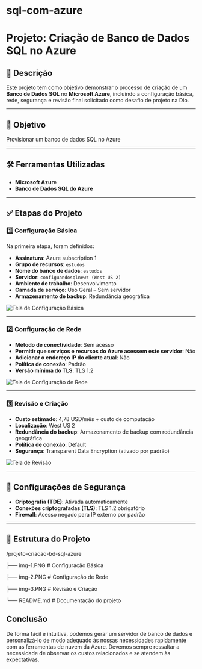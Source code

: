 # sql-com-azure
# Projeto: Criação de Banco de Dados SQL no Azure

## 📌 Descrição
Este projeto tem como objetivo demonstrar o processo de criação de um **Banco de Dados SQL** no **Microsoft Azure**, incluindo a configuração básica, rede, segurança e revisão final solicitado como desafio de projeto na Dio.

---

## 🎯 Objetivo
Provisionar um banco de dados SQL no Azure

---

## 🛠 Ferramentas Utilizadas
- **Microsoft Azure**
- **Banco de Dados SQL do Azure**

---

## ✅ Etapas do Projeto

### 1️⃣ Configuração Básica
Na primeira etapa, foram definidos:
- **Assinatura**: Azure subscription 1
- **Grupo de recursos**: `estudos`
- **Nome do banco de dados**: `estudos`
- **Servidor**: `configuandosqlnewz (West US 2)`
- **Ambiente de trabalho**: Desenvolvimento
- **Camada de serviço**: Uso Geral – Sem servidor
- **Armazenamento de backup**: Redundância geográfica

![Tela de Configuração Básica](/imagens/img-1.PNG)

---

### 2️⃣ Configuração de Rede
- **Método de conectividade**: Sem acesso
- **Permitir que serviços e recursos do Azure acessem este servidor**: Não
- **Adicionar o endereço IP do cliente atual**: Não
- **Política de conexão**: Padrão
- **Versão mínima do TLS**: TLS 1.2

![Tela de Configuração de Rede](/imagens/img-2.PNG)

---

### 3️⃣ Revisão e Criação
- **Custo estimado**: 4,78 USD/mês + custo de computação
- **Localização**: West US 2
- **Redundância do backup**: Armazenamento de backup com redundância geográfica
- **Política de conexão**: Default
- **Segurança**: Transparent Data Encryption (ativado por padrão)

![Tela de Revisão](/imagens/img-3.PNG)

---

## 🔐 Configurações de Segurança
- **Criptografia (TDE)**: Ativada automaticamente
- **Conexões criptografadas (TLS)**: TLS 1.2 obrigatório
- **Firewall**: Acesso negado para IP externo por padrão

---

## 📂 Estrutura do Projeto

/projeto-criacao-bd-sql-azure

├── img-1.PNG # Configuração Básica

├── img-2.PNG # Configuração de Rede

├── img-3.PNG # Revisão e Criação

└── README.md # Documentação do projeto


## Conclusão
De forma fácil e intuitiva, podemos gerar um servidor de banco de dados e personalizá-lo de modo adequado às nossas necessidades rapidamente com as ferramentas de nuvem da Azure. Devemos sempre ressaltar a necessidade de observar os custos relacionados e se atendem às expectativas.